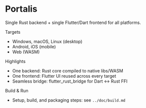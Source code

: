 # Portalis

Single Rust backend + single Flutter/Dart frontend for all platforms.

Targets
- Windows, macOS, Linux (desktop)
- Android, iOS (mobile)
- Web (WASM)

Highlights
- One backend: Rust core compiled to native libs/WASM
- One frontend: Flutter UI reused across every target
- Seamless bridge: flutter_rust_bridge for Dart ↔ Rust FFI

Build & Run
- Setup, build, and packaging steps: see `../doc/build.md`
